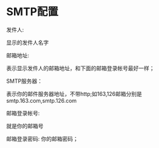 # SMTP配置

发件人: 

显示的发件人名字

邮箱地址:

表示显示发件人的邮箱地址，和下面的邮箱登录帐号最好一样；

SMTP服务器：

表示你的邮件服务器地址，不带http;如163,126邮箱分别是smtp.163.com,smtp.126.com

邮箱登录帐号: 

就是你的邮箱号

邮箱登录密码: 你的邮箱密码；

